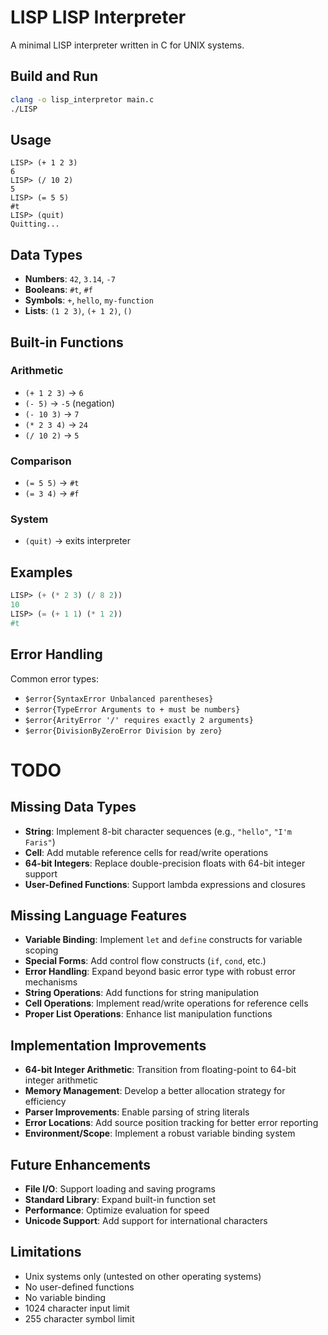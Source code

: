 # LISP LISP Interpreter

A minimal LISP interpreter written in C for UNIX systems.

## Build and Run

```bash
clang -o lisp_interpretor main.c
./LISP
```

## Usage

```
LISP> (+ 1 2 3)
6
LISP> (/ 10 2)
5
LISP> (= 5 5)
#t
LISP> (quit)
Quitting...
```

## Data Types

- **Numbers**: `42`, `3.14`, `-7`
- **Booleans**: `#t`, `#f`
- **Symbols**: `+`, `hello`, `my-function`
- **Lists**: `(1 2 3)`, `(+ 1 2)`, `()`

## Built-in Functions

### Arithmetic
- `(+ 1 2 3)` → `6`
- `(- 5)` → `-5` (negation)
- `(- 10 3)` → `7`
- `(* 2 3 4)` → `24`
- `(/ 10 2)` → `5`

### Comparison
- `(= 5 5)` → `#t`
- `(= 3 4)` → `#f`

### System
- `(quit)` → exits interpreter

## Examples

```lisp
LISP> (+ (* 2 3) (/ 8 2))
10
LISP> (= (+ 1 1) (* 1 2))
#t
```

## Error Handling

Common error types:
- `$error{SyntaxError Unbalanced parentheses}`
- `$error{TypeError Arguments to + must be numbers}`
- `$error{ArityError '/' requires exactly 2 arguments}`
- `$error{DivisionByZeroError Division by zero}`

# TODO

## Missing Data Types
- **String**: Implement 8-bit character sequences (e.g., `"hello"`, `"I'm Faris"`)
- **Cell**: Add mutable reference cells for read/write operations
- **64-bit Integers**: Replace double-precision floats with 64-bit integer support
- **User-Defined Functions**: Support lambda expressions and closures

## Missing Language Features
- **Variable Binding**: Implement `let` and `define` constructs for variable scoping
- **Special Forms**: Add control flow constructs (`if`, `cond`, etc.)
- **Error Handling**: Expand beyond basic error type with robust error mechanisms
- **String Operations**: Add functions for string manipulation
- **Cell Operations**: Implement read/write operations for reference cells
- **Proper List Operations**: Enhance list manipulation functions

## Implementation Improvements
- **64-bit Integer Arithmetic**: Transition from floating-point to 64-bit integer arithmetic
- **Memory Management**: Develop a better allocation strategy for efficiency
- **Parser Improvements**: Enable parsing of string literals
- **Error Locations**: Add source position tracking for better error reporting
- **Environment/Scope**: Implement a robust variable binding system

## Future Enhancements
- **File I/O**: Support loading and saving programs
- **Standard Library**: Expand built-in function set
- **Performance**: Optimize evaluation for speed
- **Unicode Support**: Add support for international characters

## Limitations

- Unix systems only (untested on other operating systems)
- No user-defined functions
- No variable binding
- 1024 character input limit
- 255 character symbol limit
